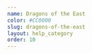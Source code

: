 ```yaml
---
name: Dragons of the East
color: #CC0000
slug: dragons-of-the-east
layout: help_category
order: 10
---
```

